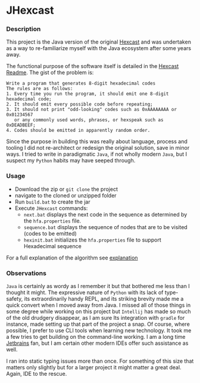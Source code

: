 # JHexcast

### Description

This project is the Java version of the original [Hexcast](https://github.com/jmgray/hexcast) and was undertaken as a way to re-familiarize myself with 
the Java ecosystem after some years away.
 
The functional purpose of the software itself is detailed in the [Hexcast Readme](https://github.com/jmgray/hexcast/blob/master/README.md).
The gist of the problem is:
```
Write a program that generates 8-digit hexadecimal codes
The rules are as follows:
1. Every time you run the program, it should emit one 8-digit hexadecimal code;
2. It should emit every possible code before repeating;
3. It should not print "odd-looking" codes such as 0xAAAAAAAA or 0x01234567
   or any commonly used words, phrases, or hexspeak such as 0xDEADBEEF;
4. Codes should be emitted in apparently random order.
```
Since the purpose in building this was really about language, process and tooling I did not re-architect or redesign the original solution, 
save in minor ways. I tried to write in paradigmatic `Java`, if not wholly modern `Java`, but I suspect my `Python` habits may have seeped through.
 

### Usage
* Download the zip or `git clone` the project
* navigate to the cloned or unzipped folder
* Run `build.bat` to create the jar
* Execute `JHexcast` commands:
  * `next.bat` displays the next code in the sequence as determined by the `hfa.properties` file.
  * `sequence.bat` displays the sequence of nodes that are to be visited (codes to be emitted)
  * `hexinit.bat` initializes the `hfa.properties` file to support Hexadecimal sequence
  
For a full explanation of the algorithm see [explanation](https://github.com/jmgray/hexcast/blob/master/explanation.md)

### Observations
`Java` is certainly as wordy as I remember it but that bothered me less than I thought it might. The expressive nature of `Python` with its lack of type-safety,
its extraordinarily handy REPL, and its striking brevity made me a quick convert when I moved away from Java. 
I missed all of those things in some degree while working on this project but `Intellij` has made so much of the old drudgery disappear, as I am sure 
Its integration with `gradle` for instance, made setting up that part of the project a snap. Of course, where possible, I prefer to use CLI tools 
when learning new technology. It took me a few tries to get building on the command-line working. 
I am a long time [Jetbrains](https://www.jetbrains.com/) fan, but I am certain other modern IDEs offer such assistance as well.  

I ran into static typing issues more than once. For something of this size that matters only slightly 
but for a larger project it might matter a great deal. Again, IDE to the rescue.
